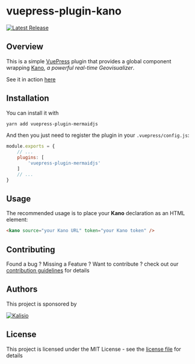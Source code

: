 # vuepress-plugin-kano

[![Latest Release](https://img.shields.io/github/v/tag/kalisio/k-openradiation?sort=semver&label=latest)](https://github.com/kalisio/k-openradiation/releases)


## Overview

This is a simple [VuePress](https://vuepress.vuejs.org/) plugin that provides a global component wrapping [Kano](https://kalisio.github.io/kano/), _a powerful real-time Geovisualizer_.

See it in action [here](http://localhost:8080/kano/guides/advanced-usage.html#integrating-kano)

## Installation

You can install it with

```bash
yarn add vuepress-plugin-mermaidjs
```

And then you just need to register the plugin in your `.vuepress/config.js`:

```js
module.exports = {
    // ...
    plugins: [
        'vuepress-plugin-mermaidjs'
    ]
    // ...
}
```

## Usage

The recommended usage is to place your **Kano** declaration as an HTML element:

```html
<kano source="your Kano URL" token="your Kano token" />
```

## Contributing

Found a bug ? Missing a Feature ? Want to contribute ? check out our [contribution guidelines](https://kalisio.github.io/kargo/about/contributing.html) for details

## Authors

This project is sponsored by 

[![Kalisio](https://s3.eu-central-1.amazonaws.com/kalisioscope/kalisio/kalisio-logo-black-256x84.png)](https://kalisio.com)

## License

This project is licensed under the MIT License - see the [license file](./docs/LICENSE.md) for details



